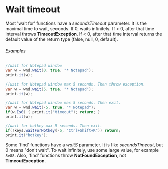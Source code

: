 ﻿---
uid: wait_timeout
---

# Wait timeout

Most 'wait for' functions have a *secondsTimeout* parameter. It is the maximal time to wait, seconds. If 0, waits infinitely. If > 0, after that time interval throws **TimeoutException**. If < 0, after that time interval returns the default value of the return type (false, null, 0, default).

###### Examples
```csharp
//wait for Notepad window
var w = wnd.wait(0, true, "* Notepad");
print.it(w);

//wait for Notepad window max 5 seconds. Then throw exception.
var w = wnd.wait(5, true, "* Notepad");
print.it(w);

//wait for Notepad window max 5 seconds. Then exit.
var w = wnd.wait(-5, true, "* Notepad");
if(w.Is0) { print.it("timeout"); return; }
print.it(w);

//wait for hotkey max 5 seconds. Then exit.
if(!keys.waitForHotkey(-5, "Ctrl+Shift+K")) return;
print.it("hotkey");
```

Some 'find' functions have a *waitS* parameter. It is like *secondsTimeout*, but 0 means "don't wait". To wait infinitely, use some large value, for example `8e88`. Also, 'find' functions throw **NotFoundException**, not **TimeoutException**.
